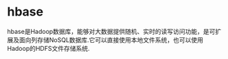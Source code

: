 # hbase

hbase是Hadoop数据库，能够对大数据提供随机、实时的读写访问功能，是可扩展及面向列存储NoSQL数据库.它可以直接使用本地文件系统，也可以使用Hadoop的HDFS文件存储系统.




